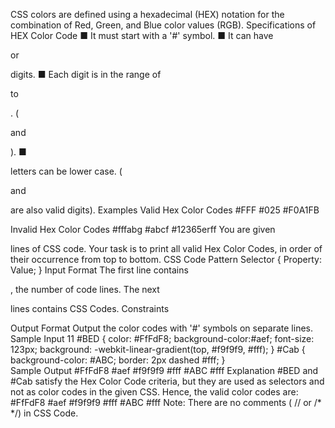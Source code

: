 CSS colors are defined using a hexadecimal (HEX) notation for the combination of Red, Green, and Blue color values (RGB).
Specifications of HEX Color Code
■ It must start with a '#' symbol.
■ It can have 

or 

digits.
■ Each digit is in the range of 

to 

. (





























and 

).
■ 



letters can be lower case. (









and 

are also valid digits).
Examples 
Valid Hex Color Codes
#FFF 
#025 
#F0A1FB 

Invalid Hex Color Codes
#fffabg
#abcf
#12365erff
You are given 

lines of CSS code. Your task is to print all valid Hex Color Codes, in order of their occurrence from top to bottom. 
CSS Code Pattern
Selector
{
	Property: Value;
}
Input Format
The first line contains 

, the number of code lines.
The next 

lines contains CSS Codes. 
Constraints






Output Format
Output the color codes with '#' symbols on separate lines.
Sample Input
11
#BED
{
    color: #FfFdF8; background-color:#aef;
    font-size: 123px;
    background: -webkit-linear-gradient(top, #f9f9f9, #fff);
}
#Cab
{
    background-color: #ABC;
    border: 2px dashed #fff;
}   
Sample Output
#FfFdF8
#aef
#f9f9f9
#fff
#ABC
#fff
Explanation
#BED and #Cab satisfy the Hex Color Code criteria, but they are used as selectors and not as color codes in the given CSS. 
Hence, the valid color codes are:
#FfFdF8
#aef
#f9f9f9
#fff
#ABC
#fff
Note: There are no comments ( // or /* */) in CSS Code.
